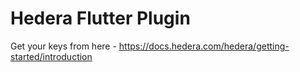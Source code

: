 # Hedera Flutter Plugin

Get your keys from here - https://docs.hedera.com/hedera/getting-started/introduction
